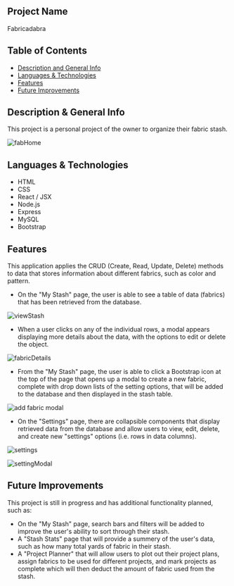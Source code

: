 ## Project Name
Fabricadabra

## Table of Contents
- [Description and General Info](https://github.com/briennekordis/fabricadabra#description--general-info)
- [Languages & Technologies](https://github.com/briennekordis/fabricadabra#languages--technologies)
- [Features](https://github.com/briennekordis/fabricadabra#features)
- [Future Improvements](https://github.com/briennekordis/fabricadabra#future-improvements)

## Description & General Info
This project is a personal project of the owner to organize their fabric stash.

![fabHome](https://user-images.githubusercontent.com/87245718/160255826-a28f14a5-a10e-4361-b30a-aa05d009635d.png)


## Languages & Technologies
- HTML
- CSS
- React / JSX
- Node.js
- Express
- MySQL
- Bootstrap

## Features
This application applies the CRUD (Create, Read, Update, Delete) methods to data that stores information about different fabrics, such as color and pattern. 
- On the "My Stash" page, the user is able to see a table of data (fabrics) that has been retrieved from the database. 

![viewStash](https://user-images.githubusercontent.com/87245718/160255940-4f492aac-2f66-464e-a8d4-3fff07dfc451.png)



- When a user clicks on any of the individual rows, a modal appears displaying more details about the data, with the options to edit or delete the object. 

![fabricDetails](https://user-images.githubusercontent.com/87245718/160255810-e72d701d-3969-4f39-bd6a-8e985d96df67.png)


- From the "My Stash" page, the user is able to click a Bootstrap icon at the top of the page that opens up a modal to create a new fabric, complete with drop down lists of the setting options, that will be added to the database and then displayed in the stash table. 

![add fabric modal](https://user-images.githubusercontent.com/87245718/160691870-bfb14a9f-230f-4787-8d39-20f6fec14ae5.png)


- On the "Settings" page, there are collapsible components that display retrieved data from the database and allow users to view, edit, delete, and create new "settings" options (i.e. rows in data columns). 

![settings](https://user-images.githubusercontent.com/87245718/160255859-2ce81eac-76c3-4dde-b9be-46175528785d.png)

![settingModal](https://user-images.githubusercontent.com/87245718/160255865-991430ab-4a14-4cc4-ac96-47ef69158ba0.png)



## Future Improvements
This project is still in progress and has additional functionality planned, such as:
- On the "My Stash" page, search bars and filters will be added to improve the user's ability to sort through their stash.
- A "Stash Stats" page that will provide a summery of the user's data, such as how many total yards of fabric in their stash. 
- A "Project Planner" that will allow users to plot out their project plans, assign fabrics to be used for different projects, 
and mark projects as complete which will then deduct the amount of fabric used from the stash. 



